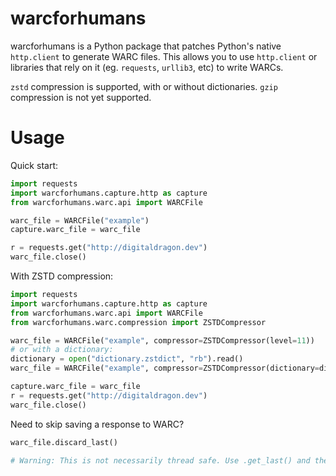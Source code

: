 # warcforhumans

warcforhumans is a Python package that patches Python's native `http.client` to generate WARC files. This allows you to use `http.client` or libraries that rely on it (eg. `requests`, `urllib3`, etc) to write WARCs.

`zstd` compression is supported, with or without dictionaries. `gzip` compression is not yet supported.

# Usage

Quick start:
```python
import requests
import warcforhumans.capture.http as capture
from warcforhumans.warc.api import WARCFile

warc_file = WARCFile("example")
capture.warc_file = warc_file

r = requests.get("http://digitaldragon.dev")
warc_file.close()
```

With ZSTD compression:
```python
import requests
import warcforhumans.capture.http as capture
from warcforhumans.warc.api import WARCFile
from warcforhumans.warc.compression import ZSTDCompressor

warc_file = WARCFile("example", compressor=ZSTDCompressor(level=11))
# or with a dictionary:
dictionary = open("dictionary.zstdict", "rb").read()
warc_file = WARCFile("example", compressor=ZSTDCompressor(dictionary=dictionary, level=11))

capture.warc_file = warc_file
r = requests.get("http://digitaldragon.dev")
warc_file.close()
```

Need to skip saving a response to WARC?
```python
warc_file.discard_last()

# Warning: This is not necessarily thread safe. Use .get_last() and then .discard(ID) as a safer alternative 
```



